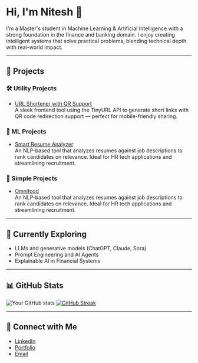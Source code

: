 <!--
**niteshk727/niteshk727** is a ✨ _special_ ✨ repository because its `README.md` (this file) appears on your GitHub profile.

Here are some ideas to get you started:

- 🔭 I’m currently working on ...
- 🌱 I’m currently learning ...
- 👯 I’m looking to collaborate on ...
- 🤔 I’m looking for help with ...
- 💬 Ask me about ...
- 📫 How to reach me: ...
- 😄 Pronouns: ...
- ⚡ Fun fact: ...
-->
# Hi, I'm Nitesh 🙂

I'm a Master's student in Machine Learning & Artificial Intelligence with a strong foundation in the finance and banking domain. I enjoy creating intelligent systems that solve practical problems, blending technical depth with real-world impact.

---

## 🚀 Projects

### 🛠️ Utility Projects
- [URL Shortener with QR Support](https://niteshk727.github.io/YourShortURL/)  
  A sleek frontend tool using the TinyURL API to generate short links with QR code redirection support — perfect for mobile-friendly sharing.

### 🤖 ML Projects
- [Smart Resume Analyzer](https://niteshk727.github.io/smart-resume-analyzer/)  
  An NLP-based tool that analyzes resumes against job descriptions to rank candidates on relevance. Ideal for HR tech applications and streamlining recruitment.

### 📝 Simple Projects
- [Omnifood](https://niteshk727.github.io/omnifood/)  
  An NLP-based tool that analyzes resumes against job descriptions to rank candidates on relevance. Ideal for HR tech applications and streamlining recruitment.

---

## 🧠 Currently Exploring
- LLMs and generative models (ChatGPT, Claude, Sora)
- Prompt Engineering and AI Agents
- Explainable AI in Financial Systems

---

## 📊 GitHub Stats

![Your GitHub stats](https://github-readme-stats.vercel.app/api?username=niteshk727&show_icons=true&theme=default)
[![GitHub Streak](https://streak-stats.demolab.com?user=niteshk727&theme=dark)](https://git.io/streak-stats)

---

## 💬 Connect with Me
- [LinkedIn](https://linkedin.com/in/niteshk727)
- [Portfolio](https://niteshk727.github.io/portfolio/)
- [Email](mailto:niteshkumar0418@gmail.com)
